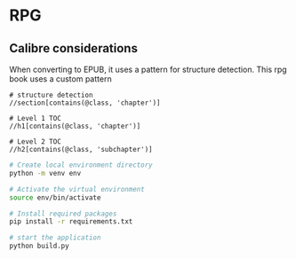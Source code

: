 # RPG

## Calibre considerations

When converting to EPUB, it uses a pattern for structure detection. This rpg book uses a custom pattern

```
# structure detection
//section[contains(@class, 'chapter')]

# Level 1 TOC
//h1[contains(@class, 'chapter')]

# Level 2 TOC
//h2[contains(@class, 'subchapter')]
```


```bash
# Create local environment directory
python -m venv env

# Activate the virtual environment
source env/bin/activate

# Install required packages
pip install -r requirements.txt

# start the application
python build.py
```
